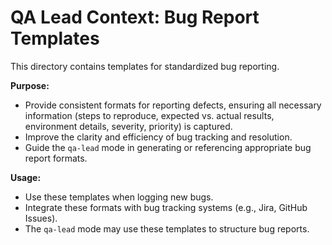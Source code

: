 # QA Lead Context: Bug Report Templates

This directory contains templates for standardized bug reporting.

**Purpose:**

*   Provide consistent formats for reporting defects, ensuring all necessary information (steps to reproduce, expected vs. actual results, environment details, severity, priority) is captured.
*   Improve the clarity and efficiency of bug tracking and resolution.
*   Guide the `qa-lead` mode in generating or referencing appropriate bug report formats.

**Usage:**

*   Use these templates when logging new bugs.
*   Integrate these formats with bug tracking systems (e.g., Jira, GitHub Issues).
*   The `qa-lead` mode may use these templates to structure bug reports.